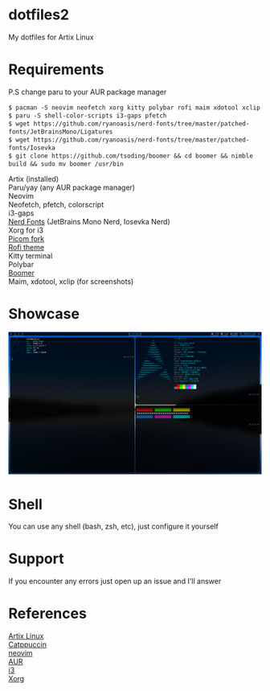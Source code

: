 # dotfiles2
My dotfiles for Artix Linux

# Requirements
P.S change paru to your AUR package manager
```console
$ pacman -S neovim neofetch xorg kitty polybar rofi maim xdotool xclip 
$ paru -S shell-color-scripts i3-gaps pfetch
$ wget https://github.com/ryanoasis/nerd-fonts/tree/master/patched-fonts/JetBrainsMono/Ligatures
$ wget https://github.com/ryanoasis/nerd-fonts/tree/master/patched-fonts/Iosevka
$ git clone https://github.com/tsoding/boomer && cd boomer && nimble build && sudo mv boomer /usr/bin
```

Artix (installed)<br>
Paru/yay (any AUR package manager)<br>
Neovim<br>
Neofetch, pfetch, colorscript<br>
i3-gaps<br>
[Nerd Fonts](https://github.com/ryanoasis/nerd-fonts) (JetBrains Mono Nerd, Iosevka Nerd)<br>
Xorg for i3<br>
[Picom fork](https://github.com/jonaburg/picom) <br>
[Rofi theme](https://github.com/catppuccin/rofi) <br>
Kitty terminal<br>
Polybar<br>
[Boomer](https://github.com/tsoding/boomer) <br>
Maim, xdotool, xclip (for screenshots)<br>

# Showcase
<img src="https://github.com/ma1de/dotfiles2/blob/master/assets/first.png" alt="Rice 1">

# Shell 
You can use any shell (bash, zsh, etc), just configure it yourself

# Support
If you encounter any errors just open up an issue and I'll answer

# References
[Artix Linux](https://artixlinux.org/) <br>
[Catppuccin](https://github.com/catppuccin) <br>
[neovim](https://github.com/neovim/neovim) <br>
[AUR](https://aur.archlinux.org) <br>
[i3](https://i3wm.org) <br>
[Xorg](https://x.org/wiki) <br>
